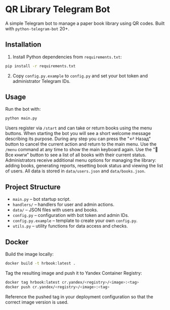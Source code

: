 # QR Library Telegram Bot

A simple Telegram bot to manage a paper book library using QR codes. Built with `python-telegram-bot` 20+.

## Installation

1. Install Python dependencies from `requirements.txt`:

```bash
pip install -r requirements.txt
```

2. Copy `config.py.example` to `config.py` and set your bot token and administrator Telegram IDs.

## Usage

Run the bot with:

```bash
python main.py
```

Users register via `/start` and can take or return books using the menu buttons.
When starting the bot you will see a short welcome message describing its purpose.
During any step you can press the "↩️ Назад" button to cancel the current action
and return to the main menu. Use the `/menu` command at any time to show the main keyboard again.
Use the "📖 Все книги" button to see a list of all books with their current status.
Administrators receive additional menu options for managing the library: adding books, generating reports, resetting book status and viewing the list of users.
All data is stored in `data/users.json` and `data/books.json`.

## Project Structure

- `main.py` – bot startup script.
- `handlers/` – handlers for user and admin actions.
- `data/` – JSON files with users and books.
- `config.py` – configuration with bot token and admin IDs.
- `config.py.example` – template to create your own `config.py`.
- `utils.py` – utility functions for data access and checks.

## Docker

Build the image locally:

```bash
docker build -t hrbook:latest .
```

Tag the resulting image and push it to Yandex Container Registry:

```bash
docker tag hrbook:latest cr.yandex/<registry>/<image>:<tag>
docker push cr.yandex/<registry>/<image>:<tag>
```

Reference the pushed tag in your deployment configuration so that the correct
image version is used.


